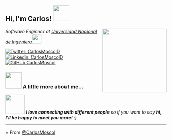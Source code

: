 <!--### Hi there 👋
-->

<h2> Hi, I'm Carlos! <img src="https://i.imgur.com/jbvlrax.gif" width="50"></h2>
<img align='right' src="https://i.pinimg.com/originals/25/c3/b7/25c3b7e056ec7bd21dbd69fd93879aa7.gif" width="200">
<p><em>Software Enginner at <a href="https://www.uni.edu.pe/">Universidad Nacional de Ingeniera</a><img src="https://media.giphy.com/media/fYSnHlufseco8Fh93Z/giphy.gif" width="30"><!--</br>Developer Consultant at <a href="https://www.thoughtworks.com">ThoughtWorks</a><img src="https://media.giphy.com/media/WUlplcMpOCEmTGBtBW/giphy.gif" width="30">--> 
</em></p>

[![Twitter: CarlosMoscolD](https://img.shields.io/twitter/follow/CarlosMoscolD?style=social)](https://twitter.com/CarlosMoscolD)
[![Linkedin: CarlosMoscolD](https://img.shields.io/badge/-carlosmoscold-blue?style=flat-square&logo=Linkedin&logoColor=white&link=https://www.linkedin.com/in/carlosmoscold/)](https://www.linkedin.com/in/carlosmoscold/)
[![GitHub CarlosMoscol](https://img.shields.io/github/followers/carlosMoscol?label=follow&style=social)](https://github.com/CarlosMoscol)


### <img src="https://i.pinimg.com/originals/08/3e/d2/083ed2dd0821aff2eb9ca2789062d708.gif" width="50"> A little more about me...  

<!--
```javascript
const thai = {
  pronouns: "He" | "her",
  code: [Javascript, Typescript, HTML, CSS, Ruby, Python, Java],
  tools: [React, Redux, Node, Storybook, Styled-Components, Jest, Docker],
  architecture: ["microservices", "event-driven", "design system pattern"],
  techCommunities: {
                        coorganizer: "AfroPython",
                        speaker: "Latinity",
                        mentor: "RailsGirls POA"
                      },
 challenge: "I am doing the #100DaysOfCode challenge focused on react and typescript"
}
```
-->

<img src="https://media.giphy.com/media/LnQjpWaON8nhr21vNW/giphy.gif" width="60"> <em><b>I love connecting with different people</b> so if you want to say <b>hi, I'll be happy to meet you more!</b> :)</em>

---

⭐️ From [@CarlosMoscol](https://github.com/CarlosMoscol)

<!--
**CarlosMoscol/CarlosMoscol** is a ✨ _special_ ✨ repository because its `README.md` (this file) appears on your GitHub profile.

Here are some ideas to get you started:

- 🔭 I’m currently working on ...
- 🌱 I’m currently learning ...
- 👯 I’m looking to collaborate on ...
- 🤔 I’m looking for help with ...
- 💬 Ask me about ...
- 📫 How to reach me: ...
- 😄 Pronouns: ...
- ⚡ Fun fact: ...
-->
